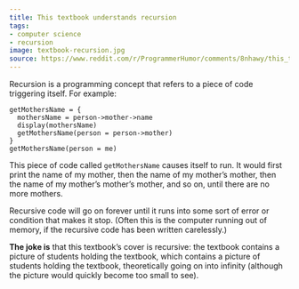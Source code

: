 ```yaml
---
title: This textbook understands recursion
tags:
- computer science
- recursion
image: textbook-recursion.jpg
source: https://www.reddit.com/r/ProgrammerHumor/comments/8nhawy/this_textbook_understands_recursion/
---
```


Recursion is a programming concept that refers to a piece of code triggering itself. For example:

    getMothersName = {
      mothersName = person->mother->name
      display(mothersName)
      getMothersName(person = person->mother)
    }
    getMothersName(person = me)

This piece of code called `getMothersName` causes itself to run. It would first print the name of my mother, then the name of my mother’s mother, then the name of my mother’s mother’s mother, and so on, until there are no more mothers.

Recursive code will go on forever until it runs into some sort of error or condition that makes it stop. (Often this is the computer running out of memory, if the recursive code has been written carelessly.)

**The joke is** that this textbook’s cover is recursive: the textbook contains a picture of students holding the textbook, which contains a picture of students holding the textbook, theoretically going on into infinity (although the picture would quickly become too small to see).
